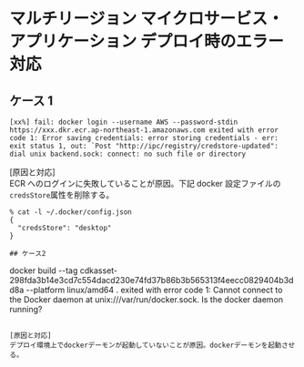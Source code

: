 # マルチリージョン マイクロサービス・アプリケーション デプロイ時のエラー対応

## ケース 1

```
[xx%] fail: docker login --username AWS --password-stdin https://xxx.dkr.ecr.ap-northeast-1.amazonaws.com exited with error code 1: Error saving credentials: error storing credentials - err: exit status 1, out: `Post "http://ipc/registry/credstore-updated": dial unix backend.sock: connect: no such file or directory
```

[原因と対応]  
ECR へのログインに失敗していることが原因。下記 docker 設定ファイルの`credsStore`属性を削除する。

```
% cat -l ~/.docker/config.json
{
  "credsStore": "desktop"
}

## ケース2
```

docker build --tag cdkasset-298fda3b14e3cd7c554dacd230e74fd37b86b3b565313f4eecc0829404b3dd8a --platform linux/amd64 . exited with error code 1: Cannot connect to the Docker daemon at unix:///var/run/docker.sock. Is the docker daemon running?

```

[原因と対応]
デプロイ環境上でdockerデーモンが起動していないことが原因。dockerデーモンを起動させる。
```
